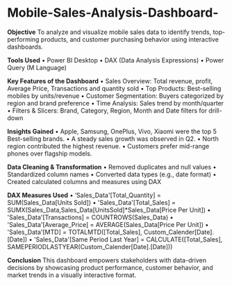 # Mobile-Sales-Analysis-Dashboard-

**Objective**
To analyze and visualize mobile sales data to identify trends, top-performing products, and customer purchasing behavior using interactive dashboards.

**Tools Used**
•	Power BI Desktop
•	DAX (Data Analysis Expressions)
•	Power Query (M Language)

**Key Features of the Dashboard**
•	Sales Overview: Total revenue, profit, Average Price, Transactions and quantity sold
•	Top Products: Best-selling mobiles by units/revenue
•	Customer Segmentation: Buyers categorized by region and brand preference
•	Time Analysis: Sales trend by month/quarter
•	Filters & Slicers: Brand, Category, Region, Month and Date filters for drill-down

**Insights Gained**
•	Apple, Samsung, OnePlus, Vivo, Xiaomi were the top 5 Best-selling brands.
•	A steady sales growth was observed in Q2.
•	North region contributed the highest revenue.
•	Customers prefer mid-range phones over flagship models.


**Data Cleaning & Transformation**
•	Removed duplicates and null values
•	Standardized column names
•	Converted data types (e.g., date format)
•	Created calculated columns and measures using DAX

**DAX Measures Used**
•	‘Sales_Data'[Total_Quantity] = SUM(Sales_Data[Units Sold])
•	'Sales_Data'[Total_Sales] = SUMX(Sales_Data,Sales_Data[UnitsSold]*Sales_Data[Price Per Unit])
•	'Sales_Data'[Transactions] = COUNTROWS(Sales_Data)
•	'Sales_Data'[Average_Price] = AVERAGE(Sales_Data[Price Per Unit])
•	'Sales_Data'[MTD] = TOTALMTD([Total_Sales], Custom_Calender[Date].[Date])
•	'Sales_Data'[Same Period Last Year] = CALCULATE([Total_Sales], SAMEPERIODLASTYEAR(Custom_Calender[Date].[Date]))

**Conclusion**
This dashboard empowers stakeholders with data-driven decisions by showcasing product performance, customer behavior, and market trends in a visually interactive format.

